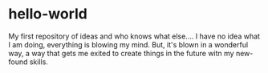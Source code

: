 # hello-world
My first repository of ideas and who knows what else....
I have no idea what I am doing, everything is blowing my mind. But, it's blown in a wonderful way, a way that gets me exited to create things in the future witn my new-found skills.
